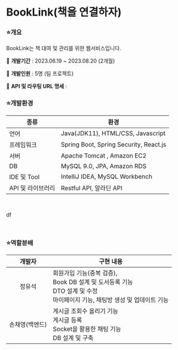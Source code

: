 
# BookLink(책을 연결하자)

### ⭐개요

BookLink는 책 대여 및 관리를 위한 웹서비스입니다.

📍 **개발기간** : 2023.06.19 ~ 2023.08.20 (2개월)

📍 **개발인원** : 5명 (팀 프로젝트)

📍 **API 및 라우팅 URL 명세** : 

### ⭐개발환경
|종류|환경|
|--|--|
|언어|Java(JDK11), HTML/CSS, Javascript|
|프레임워크|Spring Boot, Spring Security, React.js|
|서버|Apache Tomcat , Amazon EC2|
|DB|MySQL 9.0, JPA, Amazon RDS|
|IDE 및 Tool|IntelliJ IDEA, MySQL Workbench|
|API 및 라이브러리|Restful API, 알라딘 API|

<br>

df

<br>

### ⭐역할분배
|개발자|구현 내용|
|:--:|--|
|정유석| 회원가입 기능(중복 검증), <br>Book DB 설계 및 도서등록 기능 <br>DTO 설계 및 수정<br>마이페이지 기능, 채팅방 생성 및 업데이트 기능|
|손채영(백엔드)|게시글 조회수 올리기 기능<br>게시글 등록<br>Socket을 활용한 채팅 기능<br>DB 설계 및 구축|
